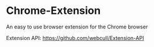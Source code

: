 # Chrome-Extension
An easy to use browser extension for the Chrome browser

Extension API:
https://github.com/webcull/Extension-API

